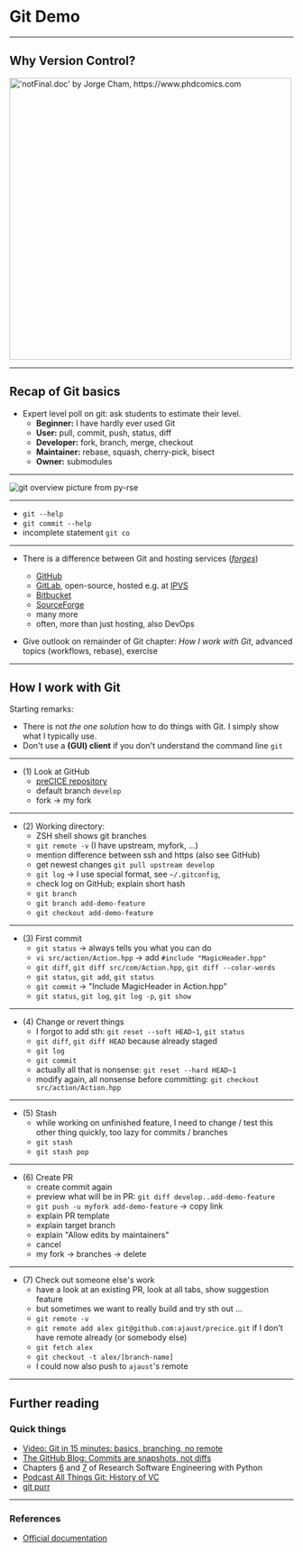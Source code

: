 
<style>

    .reveal {
      font-size: 32px;
    }    
    .reveal strong {
      font-weight: bold;
      color: orange;
    }
    .reveal p {
      text-align: left;
    }
    .reveal section h1 {
      color: orange;
    }
    .reveal section h2 {
      color: orange;
    }

</style>


# Git Demo

---

## Why Version Control?

<img src="https://swcarpentry.github.io/git-novice/fig/phd101212s.png" alt="'notFinal.doc' by Jorge Cham, https://www.phdcomics.com" height="500px"/>

---

## Recap of Git basics

- Expert level poll on git: ask students to estimate their level.
    - **Beginner:** I have hardly ever used Git
    - **User:** pull, commit, push, status, diff
    - **Developer:** fork, branch, merge, checkout
    - **Maintainer:** rebase, squash, cherry-pick, bisect
    - **Owner:** submodules

---

<img src="https://third-bit.com/py-rse/figures/git-cmdline/git-remote.png" alt="git overview picture from py-rse"/>


---

- `git --help`
- `git commit --help`
- incomplete statement `git co`

---

- There is a difference between Git and hosting services ([*forges*](https://en.wikipedia.org/wiki/Forge_(software)))
    - [GitHub](https://github.com/)
    - [GitLab](https://about.gitlab.com/), open-source, hosted e.g. at [IPVS](https://gitlab-sim.informatik.uni-stuttgart.de)
    - [Bitbucket](https://bitbucket.org/product/)
    - [SourceForge](https://sourceforge.net/)
    - many more
    - often, more than just hosting, also DevOps

- Give outlook on remainder of Git chapter: *How I work with Git*, advanced topics (workflows, rebase), exercise

---

## How I work with Git

Starting remarks:

- There is not *the one solution* how to do things with Git. I simply show what I typically use.
- Don't use a **(GUI) client** if you don't understand the command line `git`

---

- (1) Look at GitHub
    - [preCICE repository](https://github.com/precice/precice)
    - default branch `develop`
    - fork -> my fork

---

- (2) Working directory:
    - ZSH shell shows git branches
    - `git remote -v` (I have upstream, myfork, ...)
    - mention difference between ssh and https (also see GitHub)
    - get newest changes `git pull upstream develop`
    - `git log` -> I use special format, see `~/.gitconfig`,
    - check log on GitHub; explain short hash
    - `git branch`
    - `git branch add-demo-feature`
    - `git checkout add-demo-feature`

---

- (3) First commit
    - `git status` -> always tells you what you can do
    - `vi src/action/Action.hpp` -> add `#include "MagicHeader.hpp"`
    - `git diff`, `git diff src/com/Action.hpp`, `git diff --color-words`
    - `git status`, `git add`, `git status`
    - `git commit` -> "Include MagicHeader in Action.hpp"
    - `git status`, `git log`, `git log -p`, `git show`

---

- (4) Change or revert things
    - I forgot to add sth: `git reset --soft HEAD~1`, `git status`
    - `git diff`, `git diff HEAD` because already staged
    - `git log`
    - `git commit`
    - actually all that is nonsense: `git reset --hard HEAD~1`
    - modify again, all nonsense before committing: `git checkout src/action/Action.hpp`

---

- (5) Stash
    - while working on unfinished feature, I need to change / test this other thing quickly, too lazy for commits / branches
    - `git stash`
    - `git stash pop`

---

- (6) Create PR
    - create commit again
    - preview what will be in PR: `git diff develop..add-demo-feature`
    - `git push -u myfork add-demo-feature` -> copy link
    - explain PR template
    - explain target branch
    - explain "Allow edits by maintainers"
    - cancel
    - my fork -> branches -> delete

---

- (7) Check out someone else's work
    - have a look at an existing PR, look at all tabs, show suggestion feature
    - but sometimes we want to really build and try sth out ...
    - `git remote -v`
    - `git remote add alex git@github.com:ajaust/precice.git` if I don't have remote already (or somebody else)
    - `git fetch alex`
    - `git checkout -t alex/[branch-name]`
    - I could now also push to `ajaust`'s remote

---

## Further reading

### Quick things

- [Video: Git in 15 minutes: basics, branching, no remote](https://www.youtube.com/watch?v=USjZcfj8yxE)
- [The GitHub Blog: Commits are snapshots, not diffs](https://github.blog/2020-12-17-commits-are-snapshots-not-diffs/)
- Chapters [6](https://third-bit.com/py-rse/git-cmdline.html) and [7](https://third-bit.com/py-rse/git-advanced.html) of Research Software Engineering with Python
- [Podcast All Things Git: History of VC](https://www.allthingsgit.com/episodes/the_history_of_vc_with_eric_sink.html)
- [git purr](https://girliemac.com/blog/2017/12/26/git-purr/)

---

### References

- [Official documentation](http://git-scm.com/doc)

